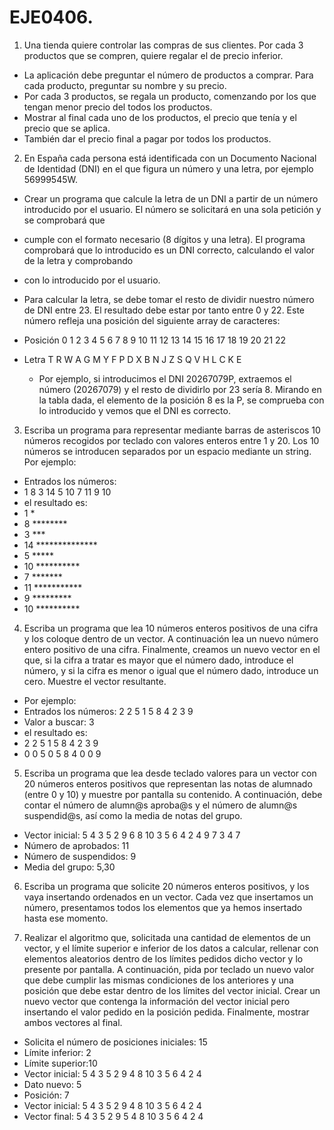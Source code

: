 # EJE0406.

1. Una tienda quiere controlar las compras de sus clientes. Por cada 3 productos que se compren, quiere regalar el de precio inferior.
  - La aplicación debe preguntar el número de productos a comprar. Para cada producto, preguntar su nombre y su precio.
  - Por cada 3 productos, se regala un producto, comenzando por los que tengan menor precio del todos los productos.
  - Mostrar al final cada uno de los productos, el precio que tenía y el precio que se aplica.
  - También dar el precio final a pagar por todos los productos.

2. En España cada persona está identificada con un Documento Nacional de Identidad (DNI) en el que figura un número y una letra, por ejemplo 56999545W.
  - Crear un programa que calcule la letra de un DNI a partir de un número introducido por el usuario. El número se solicitará en una sola petición y se comprobará que
  - cumple con el formato necesario (8 dígitos y una letra). El programa comprobará que lo introducido es un DNI correcto, calculando el valor de la letra y comprobando 
  - con lo introducido por el usuario.
  - Para calcular la letra, se debe tomar el resto de dividir nuestro número de DNI entre 23. El resultado debe estar por tanto entre 0 y 22. Este número refleja una posición del siguiente array de caracteres:

- Posición     0   1   2   3  4   5   6  7  8  9  10  11  12  13  14  15  16  17  18  19  20  21  22
- Letra            T   R  W A  G  M  Y  F  P  D  X    B   N    J    Z    S   Q    V   H    L   C   K   E

  - Por ejemplo, si introducimos el  DNI 20267079P, extraemos el número (20267079) y el resto de dividirlo por 23 sería 8. Mirando en la tabla dada, el elemento de la posición 8 es la P, se comprueba con lo introducido y vemos que el DNI es correcto.

3.	Escriba un programa para representar mediante barras de asteriscos 10 números recogidos por teclado con valores enteros entre 1 y 20. Los 10 números se introducen separados por un espacio mediante un string.
Por ejemplo:

- Entrados los números:
- 1 8 3 14 5 10 7 11 9 10
- el resultado es:
- 1	*
- 8	********
- 3	***
- 14	**************
- 5	*****
- 10	**********
- 7	*******
- 11	***********
- 9	*********
- 10	**********

4.	Escriba un programa que lea 10 números enteros positivos de una cifra y los coloque dentro de un vector. A continuación lea un nuevo número entero positivo de una cifra. Finalmente, creamos un nuevo vector en el que, si la cifra a tratar es mayor que el número dado, introduce el número, y si la cifra es menor o igual que el número dado, introduce un cero. Muestre el vector resultante.

- Por ejemplo: 
- Entrados los números: 2 2 5 1 5 8 4 2 3 9
- Valor a buscar: 3
- el resultado es:
- 2 2 5 1 5 8 4 2 3 9
- 0 0 5 0 5 8 4 0 0 9

5. Escriba un programa que lea desde teclado valores para un vector con 20 números enteros positivos que representan las notas de alumnado (entre 0 y 10) y muestre por pantalla su contenido. A continuación, debe contar el número de alumn@s aproba@s y el número de alumn@s suspendid@s, así como la media de notas del grupo.
  - Vector inicial: 5 4 3 5 2 9 6 8 10 3 5 6 4 2 4 9 7 3 4 7
  - Número de aprobados: 11
  - Número de suspendidos: 9	
  - Media del grupo: 5,30


6.  Escriba un programa que solicite 20 números enteros positivos, y los vaya insertando ordenados en un vector. Cada vez que insertamos un número, presentamos todos 
los elementos que ya hemos insertado hasta ese momento.

7. Realizar el algoritmo que, solicitada una cantidad de elementos de un vector, y el límite superior e inferior de los datos a calcular, rellenar con elementos aleatorios dentro de los límites pedidos dicho vector y lo presente por pantalla. A continuación, pida por teclado un nuevo valor  que debe cumplir las mismas condiciones de los anteriores y una posición que debe estar dentro de los límites del vector inicial. Crear un nuevo vector que contenga la información del vector inicial pero insertando el valor pedido en la posición pedida. Finalmente, mostrar ambos vectores al final.

- Solicita el número de posiciones iniciales: 15
- Límite inferior: 2
- Límite superior:10
- Vector inicial: 5 4 3 5 2 9 4 8 10 3 5 6 4 2 4
- Dato nuevo: 5
- Posición: 7
- Vector inicial: 5 4 3 5 2 9 4 8 10 3 5 6 4 2 4
- Vector final: 5 4 3 5 2 9 5 4 8 10 3 5 6 4 2 4
